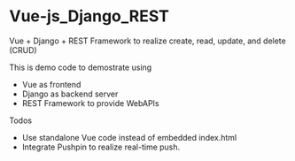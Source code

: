 # Vue-js_Django_REST
Vue + Django + REST Framework to realize create, read, update, and delete (CRUD)


This is demo code to demostrate using
 - Vue as frontend
 - Django as backend server
 - REST Framework to provide WebAPIs


Todos
- Use standalone Vue code instead of embedded index.html
- Integrate Pushpin to realize real-time push.
